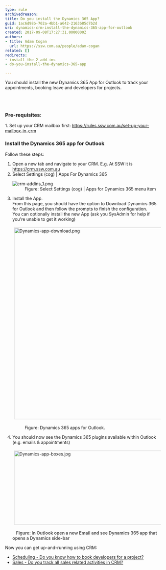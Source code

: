 ```yaml
---
type: rule
archivedreason: 
title: Do you install the Dynamics 365 App?
guid: 1ac6d98b-702a-4bb1-a642-2163b85d7b2d
uri: dynamics-crm-install-the-dynamics-365-app-for-outlook
created: 2017-09-08T17:27:31.0000000Z
authors:
- title: Adam Cogan
  url: https://ssw.com.au/people/adam-cogan
related: []
redirects:
- install-the-2-add-ins
- do-you-install-the-dynamics-365-app

---
```



<p class="ssw15-rteElement-P">​You should install the new Dynamics 365 App for Outlook to track​&#160;your appointments, booking leave and developers for projects.​<br></p>
<br><excerpt class='endintro'></excerpt><br>
<h3 class="ssw15-rteElement-H3">Pre-requisites&#58;</h3><p>1. Set up your CRM mailbox first&#58; <a href="/_layouts/15/FIXUPREDIRECT.ASPX?WebId=3dfc0e07-e23a-4cbb-aac2-e778b71166a2&amp;TermSetId=07da3ddf-0924-4cd2-a6d4-a4809ae20160&amp;TermId=d702a7dc-2f7b-416d-a52d-f2d8dc956bd9">https&#58;//rules.ssw.com.au/set-up-your-mailbox-in-crm</a> <br></p><h3 class="ssw15-rteElement-H3">​Install the Dynamics 365 app for Outlook<br></h3><p class="ssw15-rteElement-P">Follow these steps&#58;<br></p><ol><li>﻿﻿﻿﻿Open a new tab and ﻿﻿﻿﻿navigate to your CRM.&#160;E.g. At SSW it is <a href="https&#58;//crm.ssw.com.au/">https&#58;//crm.ssw.com.au</a><br></li><li>Select Settings (cog) | Apps For Dynamics 365<br>
      <dl class="image"><dt> <img src="/PublishingImages/crm-addins_1.png" alt="crm-addins_1.png" /> </dt><dd>Figure&#58; Select Settings (cog) | Apps for Dynamics 365 ﻿menu﻿ item</dd></dl></li><li>Install the ​App.<br>From this page, you should have the option to Download Dynamics 365 for Outlook and then follow the prompts to finish the configuration.<br>You can optionally install the new App (ask you SysAdmin for help if you're unable to get it working)﻿<br> 
      <dl class="image"><dl class="ssw15-rteElement-ImageArea"> <img src="/PublishingImages/Dynamics-app-download.png" alt="Dynamics-app-download.png" style="margin&#58;5px;width&#58;750px;height&#58;626px;" /> </dl><dd>Figure&#58; Dynamics 365 apps for Outlook﻿.&#160;<br></dd></dl></li><li>You should now see the Dynamics 365 plugins available within Outlook﻿ (e.g. emails &amp; appointments) <br> 
      <dl><dt><dl class="ssw15-rteElement-ImageArea"><dl class="ssw15-rteElement-ImageArea"> <img src="/PublishingImages/Dynamics-app-boxes.jpg" alt="Dynamics-app-boxes.jpg" style="margin&#58;5px;width&#58;750px;height&#58;241px;" /></dl></dl>&#160; ​​​&#160;<span style="color&#58;#555555;font-weight&#58;bold;">Figure&#58; In Outlook open a new Email and see Dynamics 365 app that opens a Dynamics&#160;side-bar</span></dt></dl></li></ol><p>Now you can get up-and-running using CRM&#58; <br></p><ul><li><a href="/_layouts/15/FIXUPREDIRECT.ASPX?WebId=3dfc0e07-e23a-4cbb-aac2-e778b71166a2&amp;TermSetId=07da3ddf-0924-4cd2-a6d4-a4809ae20160&amp;TermId=d51b4fd0-dc73-4e51-a6fd-e2354b6add89">Scheduling - Do you know how to book developers for a project? </a><br></li><li><a href="/_layouts/15/FIXUPREDIRECT.ASPX?WebId=3dfc0e07-e23a-4cbb-aac2-e778b71166a2&amp;TermSetId=07da3ddf-0924-4cd2-a6d4-a4809ae20160&amp;TermId=aad93e59-5977-466f-8ab5-39b21fbca4dd">Sales - Do you track all sales related activities in CRM? </a><br></li></ul>


